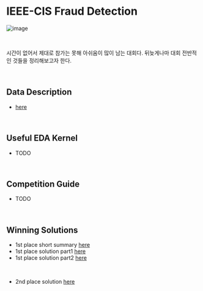 # IEEE-CIS Fraud Detection

![image](https://user-images.githubusercontent.com/40786348/66255296-f2823c00-e7bc-11e9-9170-ac782ccc8f5b.png)

<br>

시간이 없어서 제대로 참가는 못해 아쉬움이 많이 남는 대회다. 뒤늦게나마 대회 전반적인 것들을 정리해보고자 한다. 

<br>

## Data Description
- [here](https://www.kaggle.com/c/ieee-fraud-detection/discussion/101203#589276)

<br>

## Useful EDA Kernel

- TODO 

<br>

## Competition Guide

- TODO
  
<br>


## Winning Solutions

- 1st place short summary  [here](https://www.kaggle.com/c/ieee-fraud-detection/discussion/111257#latest-641904) 
- 1st place solution part1 [here](https://www.kaggle.com/c/ieee-fraud-detection/discussion/111284#latest-642018)
- 1st place solution part2 [here](https://www.kaggle.com/c/ieee-fraud-detection/discussion/111308#latest-641998)

<br>

- 2nd place solution [here](https://www.kaggle.com/c/ieee-fraud-detection/discussion/111321#latest-641942)

 
